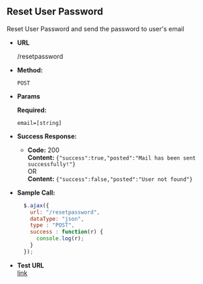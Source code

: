 **Reset User Password**
----
  Reset User Password and send the password to user's email

* **URL**

  /resetpassword

* **Method:**

  `POST`

*  **Params**

   **Required:**

   `email=[string]`   

* **Success Response:**

  * **Code:** 200 <br />
    **Content:** `{"success":true,"posted":"Mail has been sent successfully!"}`<br />
     OR <br />
    **Content:** `{"success":false,"posted":"User not found"}`

* **Sample Call:**

  ```javascript
    $.ajax({
      url: "/resetpassword",
      dataType: "json",
      type : "POST",
      success : function(r) {
        console.log(r);
      }
    });
  ```
*  **Test URL**<br>
[link](http://hsmg.psych.illinois.edu/armt-hiv/v1/reset_password.php)
